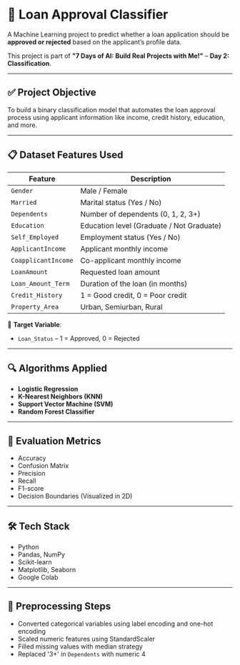 # 🏦 Loan Approval Classifier

A Machine Learning project to predict whether a loan application should be **approved or rejected** based on the applicant’s profile data.

This project is part of **"7 Days of AI: Build Real Projects with Me!"** – **Day 2: Classification**.

---

## ✅ Project Objective

To build a binary classification model that automates the loan approval process using applicant information like income, credit history, education, and more.

---

## 📋 Dataset Features Used

| Feature              | Description                                |
|----------------------|--------------------------------------------|
| `Gender`             | Male / Female                              |
| `Married`            | Marital status (Yes / No)                  |
| `Dependents`         | Number of dependents (0, 1, 2, 3+)         |
| `Education`          | Education level (Graduate / Not Graduate)  |
| `Self_Employed`      | Employment status (Yes / No)               |
| `ApplicantIncome`    | Applicant monthly income                   |
| `CoapplicantIncome`  | Co-applicant monthly income                |
| `LoanAmount`         | Requested loan amount                      |
| `Loan_Amount_Term`   | Duration of the loan (in months)           |
| `Credit_History`     | 1 = Good credit, 0 = Poor credit           |
| `Property_Area`      | Urban, Semiurban, Rural                    |

🎯 **Target Variable**:  
- `Loan_Status` – 1 = Approved, 0 = Rejected

---

## 🔍 Algorithms Applied

- **Logistic Regression**
- **K-Nearest Neighbors (KNN)**
- **Support Vector Machine (SVM)**
- **Random Forest Classifier**

---

## 🧪 Evaluation Metrics

- Accuracy
- Confusion Matrix
- Precision
- Recall
- F1-score
- Decision Boundaries (Visualized in 2D)

---

## 🛠️ Tech Stack

- Python
- Pandas, NumPy
- Scikit-learn
- Matplotlib, Seaborn
- Google Colab

---

## 🧹 Preprocessing Steps

- Converted categorical variables using label encoding and one-hot encoding
- Scaled numeric features using StandardScaler
- Filled missing values with median strategy
- Replaced '3+' in `Dependents` with numeric 4

